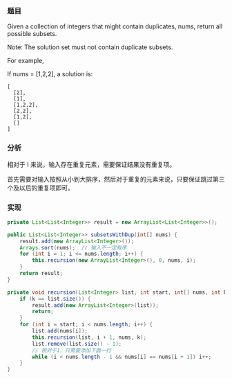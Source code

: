 ### 题目

Given a collection of integers that might contain duplicates, nums, return all possible subsets.

Note: The solution set must not contain duplicate subsets.

For example,

If nums = [1,2,2], a solution is:

```
[
  [2],
  [1],
  [1,2,2],
  [2,2],
  [1,2],
  []
]
```

### 分析

相对于 I 来说，输入存在重复元素，需要保证结果没有重复项。

首先需要对输入按照从小到大排序，然后对于重复的元素来说，只要保证跳过第三个及以后的重复项即可。

### 实现

```java
private List<List<Integer>> result = new ArrayList<List<Integer>>();

public List<List<Integer>> subsetsWithDup(int[] nums) {
    result.add(new ArrayList<Integer>());
    Arrays.sort(nums);  // 输入不一定有序
    for (int i = 1; i <= nums.length; i++) {
        this.recursion(new ArrayList<Integer>(), 0, nums, i);
    }
    return result;
}

private void recursion(List<Integer> list, int start, int[] nums, int k) {
    if (k == list.size()) {
        result.add(new ArrayList<Integer>(list));
        return;
    }
    for (int i = start; i < nums.length; i++) {
        list.add(nums[i]);
        this.recursion(list, i + 1, nums, k);
        list.remove(list.size() - 1);
        // 相对于1，只需要添加下面一行
        while (i < nums.length - 1 && nums[i] == nums[i + 1]) i++;
    }
}
```